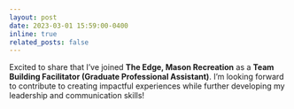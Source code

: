 ```yaml
---
layout: post
date: 2023-03-01 15:59:00-0400
inline: true
related_posts: false
---
```


Excited to share that I’ve joined **The Edge, Mason Recreation** as a **Team Building Facilitator (Graduate Professional Assistant)**. I’m looking forward to contribute to creating impactful experiences while further developing my leadership and communication skills!
